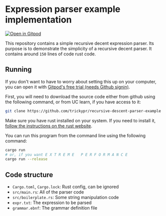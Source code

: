 # Expression parser example implementation

[![Open in Gitpod](https://gitpod.io/button/open-in-gitpod.svg)](https://gitpod.io/#https://github.com/trickypr/recursive-descent-parser-example)

This repository contains a simple recursive decent expression parser. Its purpose is to demonstrate the simplicity of a recursive decent parser. It contains around `150` lines of code rust code.

## Running

If you don't want to have to worry about setting this up on your computer, you can open it with [Gitpod's free trial (needs Github signin)](https://gitpod.io/#https://github.com/trickypr/recursive-descent-parser-example).

First, you will need to download the source code either from github using the following command, or from UC learn, if you have access to it:

```bash
git clone https://github.com/trickypr/recursive-descent-parser-example
```

Make sure you have rust installed on your system. If you need to install it, [follow the instructions on the rust website](https://www.rust-lang.org/tools/install).

You can run this program from the command line using the following command:

```bash
cargo run
# or, if you want E X T R E M E   P E R F O R M A N C E
cargo run --release
```

## Code structure

- `Cargo.toml`, `Cargo.lock`: Rust config, can be ignored
- `src/main.rs`: All of the parser code
- `src/boilerplate.rs`: Some string manipulation code
- `expr.txt`: The expression to be parsed
- `grammar.ebnf`: The grammar definition file
